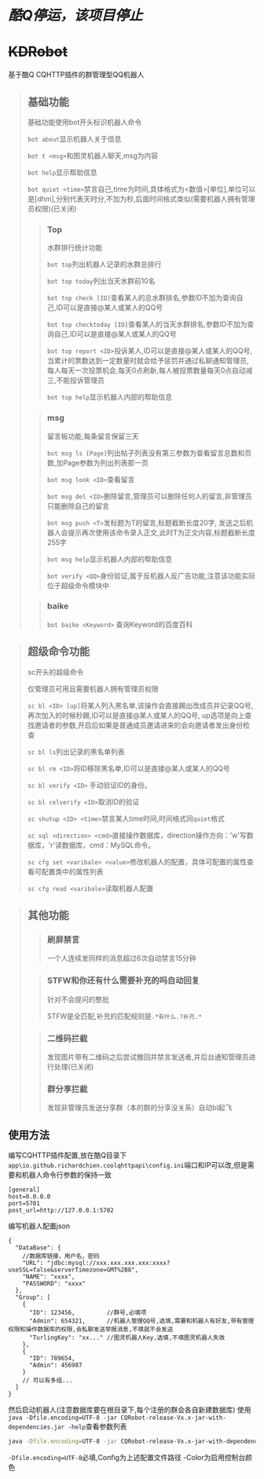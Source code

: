 # ***酷Q停运，该项目停止***

# ~~KDRobot~~

基于酷Q CQHTTP插件的群管理型QQ机器人

>## 基础功能
>
>基础功能使用bot开头标识机器人命令
>
>`bot about`显示机器人关于信息
>
>`bot t <msg>`和图灵机器人聊天,msg为内容
>
>`bot help`显示帮助信息
>
>`bot quiet <time>`禁言自己,time为时间,具体格式为<数值>[单位],单位可以是[dhm],分别代表天时分,不加为秒,后面时间格式类似(需要机器人拥有管理员权限)(已关闭)
>
>> ### Top
>>水群排行统计功能
>>
>>`bot top`列出机器人记录的水群总排行
>>
>>`bot top today`列出当天水群前10名
>>
>>`bot top check [ID]`查看某人的总水群排名,参数ID不加为查询自己,ID可以是直接@某人或某人的QQ号
>>
>>`bot top checktoday [ID]`查看某人的当天水群排名,参数ID不加为查询自己,ID可以是直接@某人或某人的QQ号
>>
>>`bot top report <ID>`投诉某人,ID可以是直接@某人或某人的QQ号,当累计的票数达到一定数量时就会给予惩罚并通过私聊通知管理员,
>>每人每天一次投票机会,每天0点刷新,每人被投票数量每天0点自动减三,不能投诉管理员
>>
>>`bot top help`显示机器人内部的帮助信息
>
>
>> ### msg
>> 留言板功能,每条留言保留三天
>>
>>`bot msg ls [Page]`列出帖子列表没有第三参数为查看留言总数和页数,加Page参数为列出列表那一页
>>
>>`bot msg look <ID>`查看留言
>>
>>`bot msg del <ID>`删除留言,管理员可以删除任何人的留言,非管理员只能删除自己的留言
>>
>>`bot msg push <T>`发标题为T的留言,标题截断长度20字,
>>发送之后机器人会提示再次使用该命令录入正文,此时T为正文内容,标题截断长度255字
>>
>>`bot msg help`显示机器人内部的帮助信息
>>
>>`bot verify <QQ>`身份验证,属于反机器人反广告功能,注意该功能实际位于超级命令模块中
>
>> ### baike
>> `bot baike <Keyword>` 查询Keyword的百度百科

>## 超级命令功能
>
>sc开头的超级命令
>
>仅管理员可用且需要机器人拥有管理员权限
>
>`sc bl <ID> [up]`将某人列入黑名单,该操作会直接踢出改成员并记录QQ号,再次加入的时候秒踢,ID可以是直接@某人或某人的QQ号,
>up选项是向上查找邀请者的参数,开启后如果是普通成员邀请进来的会向邀请者发出身份检查
>
>`sc bl ls`列出记录的黑名单列表
>
>`sc bl rm <ID>`将ID移除黑名单,ID可以是直接@某人或某人的QQ号
>
>`sc bl verify <ID>` 手动验证ID的身份。
>
>`sc bl celverify <ID>`取消ID的验证
>
>`sc shutup <ID> <time>`禁言某人time时间,时间格式同`quiet`格式
>
>`sc sql <direction> <cmd>`直接操作数据库，direction操作方向：'w'写数据库，'r'读数据库，cmd：MySQL命令。
>
>`sc cfg set <varibale> <value>`修改机器人的配置，具体可配置的属性查看可配置类中的属性列表
>
>`sc cfg read <varibale>`读取机器人配置  

>## 其他功能
>
>>### 刷屏禁言
>>一个人连续发同样的消息超过6次自动禁言15分钟
>
>>### STFW和你还有什么需要补充的吗自动回复
>>针对不会提问的憨批
>>
>>STFW是全匹配,补充的匹配规则是`.*有什么.?补充.*`
>
>>### 二维码拦截
>>发现图片带有二维码之后尝试撤回并禁言发送者,并后台通知管理员进行处理(已关闭)
>>### 群分享拦截
>>发现非管理员发送分享群（本的群的分享没关系）自动bl起飞

## 使用方法
编写CQHTTP插件配置,放在酷Q目录下`app\io.github.richardchien.coolqhttpapi\config.ini`端口和IP可以改,但是需要和机器人命令行参数的保持一致
```
[general]
host=0.0.0.0
port=5701
post_url=http://127.0.0.1:5702
```

编写机器人配置json
```json5
{
  "DataBase": {
    //数据库链接，用户名，密码
    "URL": "jdbc:mysql://xxx.xxx.xxx.xxx:xxxx?useSSL=false&serverTimezone=GMT%2B8",
    "NAME": "xxxx",
    "PASSWORD": "xxxx"
  },
  "Group": [
    {
      "ID": 123456,         //群号,必填项
      "Admin": 654321,      //机器人管理QQ号,选填,需要和机器人有好友,带有管理权限和操作数据库的权限,会私聊发送举报消息,不填就不会发送
      "TurlingKey": "xx..." //图灵机器人Key,选填,不填图灵机器人失效
    },
    {
      "ID": 789654,
      "Admin": 456987
    }
    // 可以有多组...
  ]
}
```
然后启动机器人(注意数据库要在根目录下,每个注册的群会各自新建数据库)
使用`java -Dfile.encoding=UTF-8 -jar CQRobot-release-Vx.x-jar-with-dependencies.jar -help`查看参数列表

```bash
java -Dfile.encoding=UTF-8 -jar CQRobot-release-Vx.x-jar-with-dependencies.jar -Config <Config> [-Color]
```
`-Dfile.encoding=UTF-8`必填,Config为上述配置文件路径 -Color为启用控制台颜色
